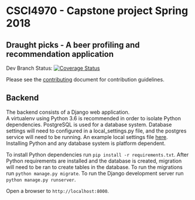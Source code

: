 # CSCI4970 - Capstone project Spring 2018

## Draught picks - A beer profiling and recommendation application

Dev Branch Status:
[![Coverage Status](https://coveralls.io/repos/github/jakeharding/draught-picks-backend/badge.svg?branch=dev)](https://coveralls.io/github/jakeharding/draught-picks-backend?branch=dev)

Please see the [contributing](https://github.com/jakeharding/draught-picks-backend/master/CONTRIBUTING.md) document for contribution guidelines.

## Backend

The backend consists of a Django web application.  
A virtualenv using Python 3.6 is recommended in order to isolate Python dependencies.
PostgreSQL is used for a database system. Database settings will need to configured in a local_settings.py file, and
the postgres service will need to be running.
An example local settings file [here](https://github.com/jakeharding/draught-picks-backend/master/draught_picks/draught_picks/local_settings.py.example).
Installing Python and any database system is platform dependent.

[comment]: <> (A Redis server not currently needed)
[comment]: <> (
A Redis server is necessary to run the application.
Make sure that your Redis server is running on port 6379.
Installing Redis is platform dependent.   )

To install Python dependencies run `pip install -r requirements.txt`.
After Python requirements are installed and the database is created, migration will need to be ran to create tables in the database.
To run the migrations run `python manage.py migrate`.
To run the Django development server run `python manage.py runserver`.

Open a browser to `http://localhost:8000`.
